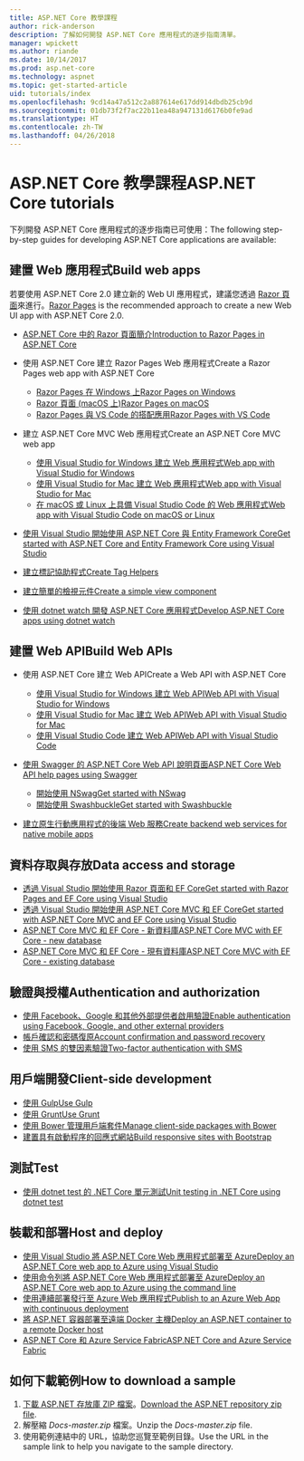 ```yaml
---
title: ASP.NET Core 教學課程
author: rick-anderson
description: 了解如何開發 ASP.NET Core 應用程式的逐步指南清單。
manager: wpickett
ms.author: riande
ms.date: 10/14/2017
ms.prod: asp.net-core
ms.technology: aspnet
ms.topic: get-started-article
uid: tutorials/index
ms.openlocfilehash: 9cd14a47a512c2a887614e617dd914dbdb25cb9d
ms.sourcegitcommit: 01db73f2f7ac22b11ea48a947131d6176b0fe9ad
ms.translationtype: HT
ms.contentlocale: zh-TW
ms.lasthandoff: 04/26/2018
---
```

# <a name="aspnet-core-tutorials"></a><span data-ttu-id="a6757-103">ASP.NET Core 教學課程</span><span class="sxs-lookup"><span data-stu-id="a6757-103">ASP.NET Core tutorials</span></span>

<span data-ttu-id="a6757-104">下列開發 ASP.NET Core 應用程式的逐步指南已可使用：</span><span class="sxs-lookup"><span data-stu-id="a6757-104">The following step-by-step guides for developing ASP.NET Core applications are available:</span></span>

## <a name="build-web-apps"></a><span data-ttu-id="a6757-105">建置 Web 應用程式</span><span class="sxs-lookup"><span data-stu-id="a6757-105">Build web apps</span></span>

<span data-ttu-id="a6757-106">若要使用 ASP.NET Core 2.0 建立新的 Web UI 應用程式，建議您透過 [Razor 頁面](xref:mvc/razor-pages/index)來進行。</span><span class="sxs-lookup"><span data-stu-id="a6757-106">[Razor Pages](xref:mvc/razor-pages/index) is the recommended approach to create a new Web UI app with ASP.NET Core 2.0.</span></span>

* [<span data-ttu-id="a6757-107">ASP.NET Core 中的 Razor 頁面簡介</span><span class="sxs-lookup"><span data-stu-id="a6757-107">Introduction to Razor Pages in ASP.NET Core</span></span>](xref:mvc/razor-pages/index)
* <span data-ttu-id="a6757-108">使用 ASP.NET Core 建立 Razor Pages Web 應用程式</span><span class="sxs-lookup"><span data-stu-id="a6757-108">Create a Razor Pages web app with ASP.NET Core</span></span>

   * [<span data-ttu-id="a6757-109">Razor Pages 在 Windows 上</span><span class="sxs-lookup"><span data-stu-id="a6757-109">Razor Pages on Windows</span></span>](xref:tutorials/razor-pages/index)
   * [<span data-ttu-id="a6757-110">Razor 頁面 (macOS 上)</span><span class="sxs-lookup"><span data-stu-id="a6757-110">Razor Pages on macOS</span></span>](xref:tutorials/razor-pages-mac/index)
   * [<span data-ttu-id="a6757-111">Razor Pages 與 VS Code 的搭配應用</span><span class="sxs-lookup"><span data-stu-id="a6757-111">Razor Pages with VS Code</span></span>](xref:tutorials/razor-pages-vsc/index)  

* <span data-ttu-id="a6757-112">建立 ASP.NET Core MVC Web 應用程式</span><span class="sxs-lookup"><span data-stu-id="a6757-112">Create an ASP.NET Core MVC web app</span></span>

   * [<span data-ttu-id="a6757-113">使用 Visual Studio for Windows 建立 Web 應用程式</span><span class="sxs-lookup"><span data-stu-id="a6757-113">Web app with Visual Studio for Windows</span></span>](xref:tutorials/first-mvc-app/index)
   * [<span data-ttu-id="a6757-114">使用 Visual Studio for Mac 建立 Web 應用程式</span><span class="sxs-lookup"><span data-stu-id="a6757-114">Web app with Visual Studio for Mac</span></span>](xref:tutorials/first-mvc-app-mac/index)
   * [<span data-ttu-id="a6757-115">在 macOS 或 Linux 上具備 Visual Studio Code 的 Web 應用程式</span><span class="sxs-lookup"><span data-stu-id="a6757-115">Web app with Visual Studio Code on macOS or Linux</span></span>](xref:tutorials/first-mvc-app-xplat/index)

* [<span data-ttu-id="a6757-116">使用 Visual Studio 開始使用 ASP.NET Core 與 Entity Framework Core</span><span class="sxs-lookup"><span data-stu-id="a6757-116">Get started with ASP.NET Core and Entity Framework Core using Visual Studio</span></span>](xref:data/ef-mvc/index)
* [<span data-ttu-id="a6757-117">建立標記協助程式</span><span class="sxs-lookup"><span data-stu-id="a6757-117">Create Tag Helpers</span></span>](xref:mvc/views/tag-helpers/authoring)
* [<span data-ttu-id="a6757-118">建立簡單的檢視元件</span><span class="sxs-lookup"><span data-stu-id="a6757-118">Create a simple view component</span></span>](xref:mvc/views/view-components#walkthrough-creating-a-simple-view-component)
* [<span data-ttu-id="a6757-119">使用 dotnet watch 開發 ASP.NET Core 應用程式</span><span class="sxs-lookup"><span data-stu-id="a6757-119">Develop ASP.NET Core apps using dotnet watch</span></span>](xref:tutorials/dotnet-watch)

## <a name="build-web-apis"></a><span data-ttu-id="a6757-120">建置 Web API</span><span class="sxs-lookup"><span data-stu-id="a6757-120">Build Web APIs</span></span>
* <span data-ttu-id="a6757-121">使用 ASP.NET Core 建立 Web API</span><span class="sxs-lookup"><span data-stu-id="a6757-121">Create a Web API with ASP.NET Core</span></span>

  * [<span data-ttu-id="a6757-122">使用 Visual Studio for Windows 建立 Web API</span><span class="sxs-lookup"><span data-stu-id="a6757-122">Web API with Visual Studio for Windows</span></span>](xref:tutorials/first-web-api)
  * [<span data-ttu-id="a6757-123">使用 Visual Studio for Mac 建立 Web API</span><span class="sxs-lookup"><span data-stu-id="a6757-123">Web API with Visual Studio for Mac</span></span>](xref:tutorials/first-web-api-mac)
  * [<span data-ttu-id="a6757-124">使用 Visual Studio Code 建立 Web API</span><span class="sxs-lookup"><span data-stu-id="a6757-124">Web API with Visual Studio Code</span></span>](xref:tutorials/web-api-vsc)

* [<span data-ttu-id="a6757-125">使用 Swagger 的 ASP.NET Core Web API 說明頁面</span><span class="sxs-lookup"><span data-stu-id="a6757-125">ASP.NET Core Web API help pages using Swagger</span></span>](xref:tutorials/web-api-help-pages-using-swagger)
  * [<span data-ttu-id="a6757-126">開始使用 NSwag</span><span class="sxs-lookup"><span data-stu-id="a6757-126">Get started with NSwag</span></span>](xref:tutorials/get-started-with-nswag)
  * [<span data-ttu-id="a6757-127">開始使用 Swashbuckle</span><span class="sxs-lookup"><span data-stu-id="a6757-127">Get started with Swashbuckle</span></span>](xref:tutorials/get-started-with-swashbuckle)

* [<span data-ttu-id="a6757-128">建立原生行動應用程式的後端 Web 服務</span><span class="sxs-lookup"><span data-stu-id="a6757-128">Create backend web services for native mobile apps</span></span>](xref:mobile/native-mobile-backend)

## <a name="data-access-and-storage"></a><span data-ttu-id="a6757-129">資料存取與存放</span><span class="sxs-lookup"><span data-stu-id="a6757-129">Data access and storage</span></span>
* [<span data-ttu-id="a6757-130">透過 Visual Studio 開始使用 Razor 頁面和 EF Core</span><span class="sxs-lookup"><span data-stu-id="a6757-130">Get started with Razor Pages and EF Core using Visual Studio</span></span>](xref:data/ef-rp/intro)
* [<span data-ttu-id="a6757-131">透過 Visual Studio 開始使用 ASP.NET Core MVC 和 EF Core</span><span class="sxs-lookup"><span data-stu-id="a6757-131">Get started with ASP.NET Core MVC and EF Core using Visual Studio</span></span>](xref:data/ef-mvc/index)
* [<span data-ttu-id="a6757-132">ASP.NET Core MVC 和 EF Core - 新資料庫</span><span class="sxs-lookup"><span data-stu-id="a6757-132">ASP.NET Core MVC with EF Core - new database</span></span>](/ef/core/get-started/aspnetcore/new-db)
* [<span data-ttu-id="a6757-133">ASP.NET Core MVC 和 EF Core - 現有資料庫</span><span class="sxs-lookup"><span data-stu-id="a6757-133">ASP.NET Core MVC with EF Core - existing database</span></span>](/ef/core/get-started/aspnetcore/existing-db)

## <a name="authentication-and-authorization"></a><span data-ttu-id="a6757-134">驗證與授權</span><span class="sxs-lookup"><span data-stu-id="a6757-134">Authentication and authorization</span></span>
* [<span data-ttu-id="a6757-135">使用 Facebook、Google 和其他外部提供者啟用驗證</span><span class="sxs-lookup"><span data-stu-id="a6757-135">Enable authentication using Facebook, Google, and other external providers</span></span>](xref:security/authentication/social/index)
* [<span data-ttu-id="a6757-136">帳戶確認和密碼復原</span><span class="sxs-lookup"><span data-stu-id="a6757-136">Account confirmation and password recovery</span></span>](xref:security/authentication/accconfirm)
* [<span data-ttu-id="a6757-137">使用 SMS 的雙因素驗證</span><span class="sxs-lookup"><span data-stu-id="a6757-137">Two-factor authentication with SMS</span></span>](xref:security/authentication/2fa)

## <a name="client-side-development"></a><span data-ttu-id="a6757-138">用戶端開發</span><span class="sxs-lookup"><span data-stu-id="a6757-138">Client-side development</span></span>
* [<span data-ttu-id="a6757-139">使用 Gulp</span><span class="sxs-lookup"><span data-stu-id="a6757-139">Use Gulp</span></span>](xref:client-side/using-gulp)
* [<span data-ttu-id="a6757-140">使用 Grunt</span><span class="sxs-lookup"><span data-stu-id="a6757-140">Use Grunt</span></span>](xref:client-side/using-grunt)
* [<span data-ttu-id="a6757-141">使用 Bower 管理用戶端套件</span><span class="sxs-lookup"><span data-stu-id="a6757-141">Manage client-side packages with Bower</span></span>](xref:client-side/bower)
* [<span data-ttu-id="a6757-142">建置具有啟動程序的回應式網站</span><span class="sxs-lookup"><span data-stu-id="a6757-142">Build responsive sites with Bootstrap</span></span>](xref:client-side/bootstrap)

## <a name="test"></a><span data-ttu-id="a6757-143">測試</span><span class="sxs-lookup"><span data-stu-id="a6757-143">Test</span></span>
* [<span data-ttu-id="a6757-144">使用 dotnet test 的 .NET Core 單元測試</span><span class="sxs-lookup"><span data-stu-id="a6757-144">Unit testing in .NET Core using dotnet test</span></span>](/dotnet/articles/core/testing/unit-testing-with-dotnet-test)

## <a name="host-and-deploy"></a><span data-ttu-id="a6757-145">裝載和部署</span><span class="sxs-lookup"><span data-stu-id="a6757-145">Host and deploy</span></span>
* [<span data-ttu-id="a6757-146">使用 Visual Studio 將 ASP.NET Core Web 應用程式部署至 Azure</span><span class="sxs-lookup"><span data-stu-id="a6757-146">Deploy an ASP.NET Core web app to Azure using Visual Studio</span></span>](xref:tutorials/publish-to-azure-webapp-using-vs)
* [<span data-ttu-id="a6757-147">使用命令列將 ASP.NET Core Web 應用程式部署至 Azure</span><span class="sxs-lookup"><span data-stu-id="a6757-147">Deploy an ASP.NET Core web app to Azure using the command line</span></span>](xref:tutorials/publish-to-azure-webapp-using-cli)
* [<span data-ttu-id="a6757-148">使用連續部署發行至 Azure Web 應用程式</span><span class="sxs-lookup"><span data-stu-id="a6757-148">Publish to an Azure Web App with continuous deployment</span></span>](xref:host-and-deploy/azure-apps/azure-continuous-deployment)
* [<span data-ttu-id="a6757-149">將 ASP.NET 容器部署至遠端 Docker 主機</span><span class="sxs-lookup"><span data-stu-id="a6757-149">Deploy an ASP.NET container to a remote Docker host</span></span>](/azure/vs-azure-tools-docker-hosting-web-apps-in-docker)
* [<span data-ttu-id="a6757-150">ASP.NET Core 和 Azure Service Fabric</span><span class="sxs-lookup"><span data-stu-id="a6757-150">ASP.NET Core and Azure Service Fabric</span></span>](/azure/service-fabric/service-fabric-add-a-web-frontend)

<a name="download"></a> 
## <a name="how-to-download-a-sample"></a><span data-ttu-id="a6757-151">如何下載範例</span><span class="sxs-lookup"><span data-stu-id="a6757-151">How to download a sample</span></span>
1. <span data-ttu-id="a6757-152">[下載 ASP.NET 存放庫 ZIP 檔案](https://codeload.github.com/aspnet/Docs/zip/master)。</span><span class="sxs-lookup"><span data-stu-id="a6757-152">[Download the ASP.NET repository zip file](https://codeload.github.com/aspnet/Docs/zip/master).</span></span>
1. <span data-ttu-id="a6757-153">解壓縮 *Docs-master.zip* 檔案。</span><span class="sxs-lookup"><span data-stu-id="a6757-153">Unzip the *Docs-master.zip* file.</span></span>
1. <span data-ttu-id="a6757-154">使用範例連結中的 URL，協助您巡覽至範例目錄。</span><span class="sxs-lookup"><span data-stu-id="a6757-154">Use the URL in the sample link to help you navigate to the sample directory.</span></span> 
